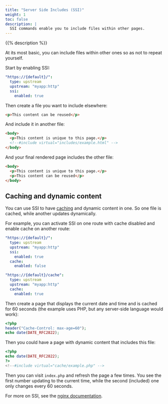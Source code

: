 ```yaml
---
title: "Server Side Includes (SSI)"
weight: 1
toc: false
description: |
  SSI commands enable you to include files within other pages.
---
```


{{% description %}}

At its most basic, you can include files within other ones so as not to repeat yourself.

Start by enabling SSI:

```yaml {configFile="routes"}
"https://{default}/":
  type: upstream
  upstream: "myapp:http"
  ssi:
    enabled: true
```

Then create a file you want to include elsewhere:

```html {location="includes/example.html"}
<p>This content can be reused</p>
```

And include it in another file:

```html {location="index.html"}
<body>
  <p>This content is unique to this page.</p>
  <!--#include virtual="includes/example.html" -->
</body>
```

And your final rendered page includes the other file:

```html {location="index.html"}
<body>
  <p>This content is unique to this page.</p>
  <p>This content can be reused</p>
</body>
```

## Caching and dynamic content

You can use SSI to have [caching](/define-routes/cache.md) and dynamic content in one.
So one file is cached, while another updates dynamically.

For example, you can activate SSI on one route with cache disabled and enable cache on another route:

```yaml {configFile="routes"}
"https://{default}/":
  type: upstream
  upstream: "myapp:http"
  ssi:
    enabled: true
  cache:
    enabled: false

"https://{default}/cache":
  type: upstream
  upstream: "myapp:http"
  cache:
    enabled: true
```

Then create a page that displays the current date and time and is cached for 60 seconds
(the example uses PHP, but any server-side language would work):

```php {location="cache/example.php"}
<?php
header("Cache-Control: max-age=60");
echo date(DATE_RFC2822);
```

Then you could have a page with dynamic content that includes this file:

```php {location="index.php"}
<?php
echo date(DATE_RFC2822);
?>
<!--#include virtual="cache/example.php" -->
```

Then you can visit `index.php` and refresh the page a few times.
You see the first number updating to the current time, while the second (included) one only changes every 60 seconds.

For more on SSI, see the [nginx documentation](https://nginx.org/en/docs/http/ngx_http_ssi_module.html).
